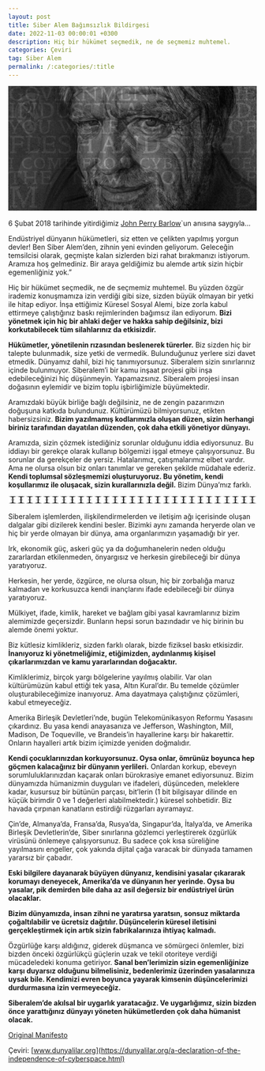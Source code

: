 ```yaml
---
layout: post
title: Siber Alem Bağımsızlık Bildirgesi
date: 2022-11-03 00:00:01 +0300
description: Hiç bir hükümet seçmedik, ne de seçmemiz muhtemel.
categories: Çeviri
tag: Siber Alem
permalink: /:categories/:title
---
```


![image](../images/Barlow.jpg)

6 Şubat 2018 tarihinde yitirdiğimiz [John Perry Barlow](https://www.eff.org/tr/deeplinks/2018/02/john-perry-barlow-internet-pioneer-1947-2018)`un anısına saygıyla...



Endüstriyel dünyanın hükümetleri, siz etten ve çelikten yapılmış yorgun devler! Ben Siber Alem’den, zihnin yeni evinden geliyorum. Geleceğin temsilcisi olarak, geçmişte kalan sizlerden bizi rahat bırakmanızı istiyorum. Aramıza hoş gelmediniz. Bir araya geldiğimiz bu alemde artık sizin hiçbir egemenliğiniz yok.”

Hiç bir hükümet seçmedik, ne de seçmemiz muhtemel. Bu yüzden özgür irademiz konuşmamıza izin verdiği gibi size, sizden büyük olmayan bir yetki ile hitap ediyor. İnşa ettiğimiz Küresel Sosyal Alemi, bize zorla kabul ettirmeye çalıştığınız baskı rejimlerinden bağımsız ilan ediyorum. **Bizi yönetmek için hiç bir ahlaki değer ve hakka sahip değilsiniz, bizi korkutabilecek tüm silahlarınız da etkisizdir.**

**Hükümetler, yönetilenin rızasından beslenerek türerler.** Biz sizden hiç bir talepte bulunmadık, size yetki de vermedik. Bulunduğunuz yerlere sizi davet etmedik. Dünyamız dahil, bizi hiç tanımıyorsunuz. Siberalem sizin sınırlarınız içinde bulunmuyor. Siberalem’i bir kamu inşaat projesi gibi inşa edebileceğinizi hiç düşünmeyin. Yapamazsınız. Siberalem projesi insan doğasının eylemidir ve bizim toplu işbirliğimizle büyümektedir.

Aramızdaki büyük birliğe bağlı değilsiniz, ne de zengin pazarımızın doğuşuna katkıda bulundunuz. Kültürümüzü bilmiyorsunuz, etikten habersizsiniz. **Bizim yazılmamış kodlarımızla oluşan düzen, sizin herhangi biriniz tarafından dayatılan düzenden, çok daha etkili yönetiyor dünyayı.**

Aramızda, sizin çözmek istediğiniz sorunlar olduğunu iddia ediyorsunuz. Bu iddiayı bir gerekçe olarak kullanıp bölgemizi işgal etmeye çalışıyorsunuz. Bu sorunlar da gerekçeler de yersiz. Hatalarımız, çatışmalarımız elbet vardır. Ama ne olursa olsun biz onları tanımlar ve gereken şekilde müdahale ederiz. **Kendi toplumsal sözleşmemizi oluşturuyoruz. Bu yönetim, kendi koşullarımız ile oluşacak, sizin kurallarınızla değil.** Bizim Dünya’mız farklı.


![image](../images/linecut.png)


Siberalem işlemlerden, ilişkilendirmelerden ve iletişim ağı içerisinde oluşan dalgalar gibi dizilerek kendini besler. Bizimki aynı zamanda heryerde olan ve hiç bir yerde olmayan bir dünya, ama organlarımızın yaşamadığı bir yer.

Irk, ekonomik güç, askeri güç ya da doğumhanelerin neden olduğu zararlardan etkilenmeden, önyargısız ve herkesin girebileceği bir dünya yaratıyoruz.

Herkesin, her yerde, özgürce, ne olursa olsun, hiç bir zorbalığa maruz kalmadan ve korkusuzca kendi inançlarını ifade edebileceği bir dünya yaratıyoruz.

Mülkiyet, ifade, kimlik, hareket ve bağlam gibi yasal kavramlarınız bizim alemimizde geçersizdir. Bunların hepsi sorun bazındadır ve hiç birinin bu alemde önemi yoktur.

Biz kütlesiz kimlikleriz, sizden farklı olarak, bizde fiziksel baskı etkisizdir. **İnanıyoruz ki yönetmeliğimiz, etiğimizden, aydınlanmış kişisel çıkarlarımızdan ve kamu yararlarından doğacaktır.**

Kimliklerimiz, birçok yargı bölgelerine yayılmış olabilir. Var olan kültürümüzün kabul ettiği tek yasa, Altın Kural’dır. Bu temelde çözümler oluşturabileceğimize inanıyoruz. Ama dayatmaya çalıştığınız çözümleri, kabul etmeyeceğiz.

Amerika Birleşik Devletleri’nde, bugün Telekomünikasyon Reformu Yasasını çıkardınız. Bu yasa kendi anayasanıza ve Jefferson, Washington, Mill, Madison, De Toqueville, ve Brandeis’in hayallerine karşı bir hakarettir. Onların hayalleri artık bizim içimizde yeniden doğmalıdır.

**Kendi çocuklarınızdan korkuyorsunuz. Oysa onlar, ömrünüz boyunca hep göçmen kalacağınız bir dünyanın yerlileri.** Onlardan korkup, ebeveyn sorumluluklarınızdan kaçarak onları bürokrasiye emanet ediyorsunuz. Bizim dünyamızda hümanizmin duyguları ve ifadeleri, düşünceden, meleklere kadar, kusursuz bir bütünün parçası, bit’lerin (1 bit bilgisayar dilinde en küçük birimdir 0 ve 1 değerleri alabilmektedir.) küresel sohbetidir. Biz havada çırpınan kanatların estirdiği rüzgarları ayıramayız.

Çin’de, Almanya’da, Fransa’da, Rusya’da, Singapur’da, İtalya’da, ve Amerika Birleşik Devletlerin’de, Siber sınırlarına gözlemci yerleştirerek özgürlük virüsünü önlemeye çalışıyorsunuz. Bu sadece çok kısa süreliğine yayılmasını engeller, çok yakında dijital çağa varacak bir dünyada tamamen yararsız bir çabadır.

**Eski bilgilere dayanarak büyüyen dünyanız, kendisini yasalar çıkararak korumayı deneyecek, Amerika’da ve dünyanın her yerinde. Oysa bu yasalar, pik demirden bile daha az asil değersiz bir endüstriyel ürün olacaklar.**

**Bizim dünyamızda, insan zihni ne yaratırsa yaratsın, sonsuz miktarda çoğaltılabilir ve ücretsiz dağıtılır. Düşüncelerin küresel iletisini gerçekleştirmek için artık sizin fabrikalarınıza ihtiyaç kalmadı.**

Özgürlüğe karşı aldığınız, giderek düşmanca ve sömürgeci önlemler, bizi bizden önceki özgürlükçü güçlerin uzak ve tekil otoriteye verdiği mücadeledeki konuma getiriyor. **Sanal ben’lerimizin sizin egemenliğinize karşı duyarsız olduğunu bilmelisiniz, bedenlerimiz üzerinden yasalarınıza uysak bile. Kendimizi evren boyunca yayarak kimsenin düşüncelerimizi durdurmasına izin vermeyeceğiz.**

**Siberalem’de akılsal bir uygarlık yaratacağız. Ve uygarlığımız, sizin bizden önce yarattığınız dünyayı yöneten hükümetlerden çok daha hümanist olacak.**


[Original Manifesto](https://www.eff.org/tr/cyberspace-independence)

Çeviri:
[www.dunyalilar.org](https://dunyalilar.org/a-declaration-of-the-independence-of-cyberspace.html)